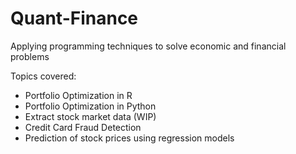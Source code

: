 # Quant-Finance

Applying programming techniques to solve economic and financial problems

Topics covered:
- Portfolio Optimization in R
- Portfolio Optimization in Python
- Extract stock market data (WIP)
- Credit Card Fraud Detection
- Prediction of stock prices using regression models
